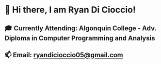 # 👋 Hi there, I am Ryan Di Cioccio! 

<h2>🎓 Currently Attending: Algonquin College - Adv. Diploma in Computer Programming and Analysis</h2>
<h2>📫 Email: <a href="mailto:ryandicioccio05@gmail.com">ryandicioccio05@gmail.com</a></h2>


